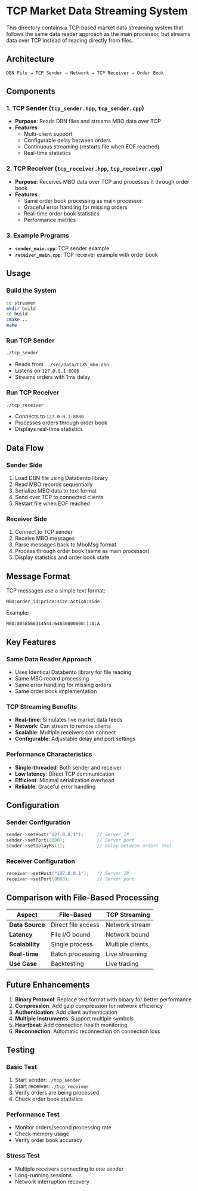 # TCP Market Data Streaming System

This directory contains a TCP-based market data streaming system that follows the same data reader approach as the main processor, but streams data over TCP instead of reading directly from files.

## Architecture

```
DBN File → TCP Sender → Network → TCP Receiver → Order Book
```

## Components

### 1. TCP Sender (`tcp_sender.hpp`, `tcp_sender.cpp`)
- **Purpose**: Reads DBN files and streams MBO data over TCP
- **Features**:
  - Multi-client support
  - Configurable delay between orders
  - Continuous streaming (restarts file when EOF reached)
  - Real-time statistics

### 2. TCP Receiver (`tcp_receiver.hpp`, `tcp_receiver.cpp`)
- **Purpose**: Receives MBO data over TCP and processes it through order book
- **Features**:
  - Same order book processing as main processor
  - Graceful error handling for missing orders
  - Real-time order book statistics
  - Performance metrics

### 3. Example Programs
- **`sender_main.cpp`**: TCP sender example
- **`receiver_main.cpp`**: TCP receiver example with order book

## Usage

### Build the System
```bash
cd streamer
mkdir build
cd build
cmake ..
make
```

### Run TCP Sender
```bash
./tcp_sender
```
- Reads from `../src/data/CLX5_mbo.dbn`
- Listens on `127.0.0.1:8080`
- Streams orders with 1ms delay

### Run TCP Receiver
```bash
./tcp_receiver
```
- Connects to `127.0.0.1:8080`
- Processes orders through order book
- Displays real-time statistics

## Data Flow

### Sender Side
1. Load DBN file using Databento library
2. Read MBO records sequentially
3. Serialize MBO data to text format
4. Send over TCP to connected clients
5. Restart file when EOF reached

### Receiver Side
1. Connect to TCP sender
2. Receive MBO messages
3. Parse messages back to MboMsg format
4. Process through order book (same as main processor)
5. Display statistics and order book state

## Message Format

TCP messages use a simple text format:
```
MBO:order_id:price:size:action:side
```

Example:
```
MBO:8058566314544:64830000000:1:A:A
```

## Key Features

### Same Data Reader Approach
- Uses identical Databento library for file reading
- Same MBO record processing
- Same error handling for missing orders
- Same order book implementation

### TCP Streaming Benefits
- **Real-time**: Simulates live market data feeds
- **Network**: Can stream to remote clients
- **Scalable**: Multiple receivers can connect
- **Configurable**: Adjustable delay and port settings

### Performance Characteristics
- **Single-threaded**: Both sender and receiver
- **Low latency**: Direct TCP communication
- **Efficient**: Minimal serialization overhead
- **Reliable**: Graceful error handling

## Configuration

### Sender Configuration
```cpp
sender->setHost("127.0.0.1");     // Server IP
sender->setPort(8080);            // Server port
sender->setDelayMs(1);            // Delay between orders (ms)
```

### Receiver Configuration
```cpp
receiver->setHost("127.0.0.1");   // Server IP
receiver->setPort(8080);          // Server port
```

## Comparison with File-Based Processing

| Aspect | File-Based | TCP Streaming |
|--------|------------|---------------|
| **Data Source** | Direct file access | Network stream |
| **Latency** | File I/O bound | Network bound |
| **Scalability** | Single process | Multiple clients |
| **Real-time** | Batch processing | Live streaming |
| **Use Case** | Backtesting | Live trading |

## Future Enhancements

1. **Binary Protocol**: Replace text format with binary for better performance
2. **Compression**: Add gzip compression for network efficiency
3. **Authentication**: Add client authentication
4. **Multiple Instruments**: Support multiple symbols
5. **Heartbeat**: Add connection health monitoring
6. **Reconnection**: Automatic reconnection on connection loss

## Testing

### Basic Test
1. Start sender: `./tcp_sender`
2. Start receiver: `./tcp_receiver`
3. Verify orders are being processed
4. Check order book statistics

### Performance Test
- Monitor orders/second processing rate
- Check memory usage
- Verify order book accuracy

### Stress Test
- Multiple receivers connecting to one sender
- Long-running sessions
- Network interruption recovery
